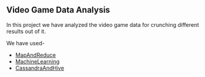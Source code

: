 ## Video Game Data Analysis

In this project we have analyzed the video game data for crunching different results out of it.

We have used-
- [MapAndReduce](/MapAndReduce/README.md)
- [MachineLearning](/MachineLearning/README.md)
- [CassandraAndHive](/CassandraAndHive/README.md)


